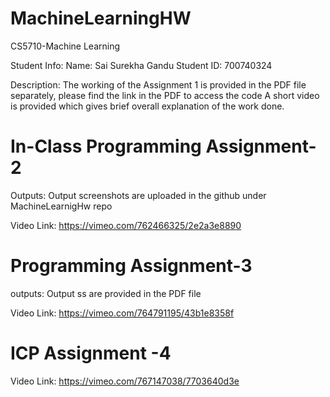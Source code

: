 # MachineLearningHW
CS5710-Machine Learning

Student Info:
Name: Sai Surekha Gandu 
Student ID: 700740324

Description:
The working of the Assignment 1 is provided in the PDF file separately, please find the link in the PDF to access the code
A short video is provided which gives brief overall explanation of the work done. 




# In-Class Programming Assignment-2
Outputs:
Output screenshots are uploaded in the github under MachineLearnigHw repo

Video Link:
https://vimeo.com/762466325/2e2a3e8890

# Programming Assignment-3
outputs: 
Output ss are provided in the PDF file

Video Link:
https://vimeo.com/764791195/43b1e8358f

# ICP Assignment -4
Video Link: https://vimeo.com/767147038/7703640d3e
